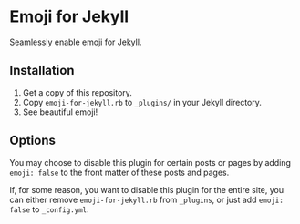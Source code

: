 # Emoji for Jekyll
Seamlessly enable emoji for Jekyll.

## Installation
1. Get a copy of this repository.
2. Copy `emoji-for-jekyll.rb` to `_plugins/` in your Jekyll directory.
3. See beautiful emoji!

## Options
You may choose to disable this plugin for certain posts or pages by adding `emoji: false` to the front matter of these posts and pages.

If, for some reason, you want to disable this plugin for the entire site, you can either remove `emoji-for-jekyll.rb` from `_plugins`, or just add `emoji: false` to `_config.yml`.
